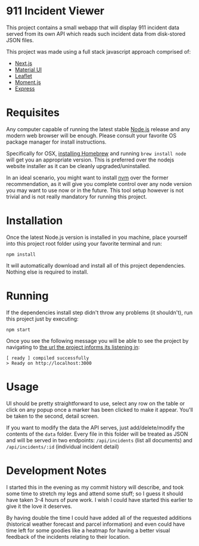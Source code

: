 # 911 Incident Viewer

This project contains a small webapp that will display 911 incident data served from its own API which reads such incident data from disk-stored JSON files.

This project was made using a full stack javascript approach comprised of:
* [Next.js](http://nextjs.org/)
* [Material UI](https://material-ui.com/)
* [Leaflet](https://leafletjs.com/)
* [Moment.js](https://momentjs.com/)
* [Express](https://expressjs.com/)

# Requisites
Any computer capable of running the latest stable [Node.js](https://nodejs.org/es/) release and any modern web browser will be enough. Please consult your favorite OS package manager for install instructions.

Specifically for OSX, [installing Homebrew](https://brew.sh/) and running `brew install node` will get you an appropriate version. This is preferred over the nodejs website installer as it can be cleanly upgraded/uninstalled.

In an ideal scenario, you might want to install [nvm](https://github.com/nvm-sh/nvm) over the former recommendation, as it will give you complete control over any node version you may want to use now or in the future. This tool setup however is not trivial and is not really mandatory for running this project.

# Installation
Once the latest Node.js version is installed in you machine, place yourself into this project root folder using your favorite terminal and run:

```
npm install
```

It will automatically download and install all of this project dependencies. Nothing else is required to install.

# Running
If the dependencies install step didn't throw any problems (it shouldn't), run this project just by executing:

```
npm start
```

Once you see the following message you will be able to see the project by navigating to [the url the project informs its listening in](http://localhost:3000):

```
[ ready ] compiled successfully
> Ready on http://localhost:3000
```

# Usage
UI should be pretty straightforward to use, select any row on the table or click on any popup once a marker has been clicked to make it appear. You'll be taken to the second, detail screen.

If you want to modify the data the API serves, just add/delete/modify the contents of the `data` folder. Every file in this folder will be treated as JSON and will be served in two endpoints: `/api/incidents` (list all documents) and `/api/incidents/:id` (individual incident detail)

# Development Notes
I started this in the evening as my commit history will describe, and took some time to stretch my legs and attend some stuff; so I guess it should have taken 3-4 hours of pure work. I wish I could have started this earlier to give it the love it deserves.

By having double the time I could have added all of the requested additions (historical weather forecast and parcel information) and even could have time left for some goodies like a heatmap for having a better visual feedback of the incidents relating to their location.
